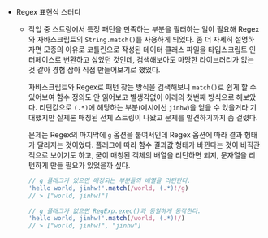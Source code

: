 - Regex 표현식 스터디
    
    - 작업 중 스트링에서 특정 패턴을 만족하는 부분을 필터하는 일이 필요해 Regex와 자바스크립트의 `String.match()`를 사용하게 되었다. 
      좀 더 자세히 설명하자면 모종의 이유로 코틀린으로 작성된 데이터 클래스 파일을 타입스크립트 인터페이스로 변환하고 싶었던 것인데,
      검색해보아도 마땅한 라이브러리가 없는 것 같아 경험 삼아 직접 만들어보기로 했었다.
      
      자바스크립트와 Regex로 패턴 찾는 방식을 검색해보니 `match()`로 쉽게 할 수 있어보여 
      함수 정의도 안 읽어보고 별생각없이 아래의 첫번째 방식으로 해보았다. 
      리턴값으로 `(.*)`에 해당하는 부분(예시에선 `jinhw`)을 얻을 수 있을거라 기대했지만 
      실제론 매칭된 전체 스트링이 나왔고 문제를 발견하기까지 좀 걸렸다.
      
      문제는 Regex의 마지막에 `g` 옵션을 붙여서인데 Regex 옵션에 따라 결과 형태가 달라지는 것이었다.
      플래그에 따라 함수 결과값 형태가 바뀐다는 것이 비직관적으로 보이기도 하고, 굳이 매칭된 객체의 배열을 리턴하면 되지,
      문자열을 리턴하게 만들 필요가 있었을까 싶다.
      
      ```js
      // g 플래그가 있으면 매칭되는 부분들의 배열을 리턴한다.
      'hello world, jinhw!'.match(/world, (.*)!/g)
      // > ["world, jinhw!"]
    
      // g 플래그가 없으면 RegExp.exec()과 동일하게 동작한다.
      'hello world, jinhw!'.match(/world, (.*)!/)
      // > ["world, jinhw!", "jinhw"]
      ```
